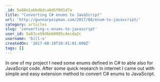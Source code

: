 ```yaml
---
_id: 5a88e1abbd6dca0d5f0d1d7a
title: "Converting C# enums to JavaScript"
url: 'http://gunnarpeipman.com/2017/08/enum-to-javascript/'
category: articles
slug: 'converting-c-enums-to-javascript'
user_id: 5a83ce59d6eb0005c4ecda2c
username: 'bill-s'
createdOn: '2017-08-10T10:41:01.000Z'
tags: []
---
```


In one of my project I need some enums defined in C# to able also for JavaScript code. After some quick research in internet I came out with simple and easy extension method to convert C# enums to JavaScript. 
